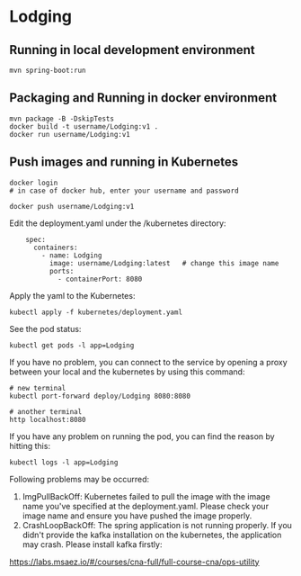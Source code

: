 # Lodging

## Running in local development environment

```
mvn spring-boot:run
```

## Packaging and Running in docker environment

```
mvn package -B -DskipTests
docker build -t username/Lodging:v1 .
docker run username/Lodging:v1
```

## Push images and running in Kubernetes

```
docker login 
# in case of docker hub, enter your username and password

docker push username/Lodging:v1
```

Edit the deployment.yaml under the /kubernetes directory:
```
    spec:
      containers:
        - name: Lodging
          image: username/Lodging:latest   # change this image name
          ports:
            - containerPort: 8080

```

Apply the yaml to the Kubernetes:
```
kubectl apply -f kubernetes/deployment.yaml
```

See the pod status:
```
kubectl get pods -l app=Lodging
```

If you have no problem, you can connect to the service by opening a proxy between your local and the kubernetes by using this command:
```
# new terminal
kubectl port-forward deploy/Lodging 8080:8080

# another terminal
http localhost:8080
```

If you have any problem on running the pod, you can find the reason by hitting this:
```
kubectl logs -l app=Lodging
```

Following problems may be occurred:

1. ImgPullBackOff:  Kubernetes failed to pull the image with the image name you've specified at the deployment.yaml. Please check your image name and ensure you have pushed the image properly.
1. CrashLoopBackOff: The spring application is not running properly. If you didn't provide the kafka installation on the kubernetes, the application may crash. Please install kafka firstly:

https://labs.msaez.io/#/courses/cna-full/full-course-cna/ops-utility

